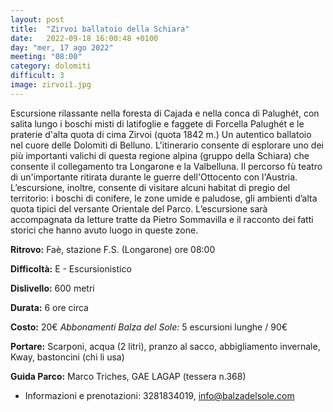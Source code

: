 ```yaml
---
layout: post
title:  "Zirvoi ballatoio della Schiara"
date:   2022-09-18 16:00:48 +0100
day: "mer, 17 ago 2022"
meeting: "08:00"
category: dolomiti
difficult: 3
image: zirvoi1.jpg
---
```

Escursione rilassante nella foresta di Cajada e nella conca di Palughét, con salita lungo i boschi misti di latifoglie e faggete di Forcella Palughét e le praterie d'alta quota di cima Zirvoi (quota 1842 m.) Un autentico ballatoio nel cuore delle Dolomiti di Belluno.
L'itinerario consente di esplorare uno dei più importanti valichi di questa regione alpina (gruppo della Schiara) che consente il collegamento tra Longarone e la Valbelluna. Il percorso fù teatro di un'importante ritirata durante le guerre dell'Ottocento con l'Austria.
L’escursione, inoltre, consente di visitare alcuni habitat di pregio del territorio: i boschi di conifere, le zone umide e paludose, gli ambienti d’alta quota tipici del versante Orientale del Parco.
L’escursione sarà accompagnata da letture tratte da Pietro Sommavilla e il racconto dei fatti storici che hanno avuto luogo in queste zone.

**Ritrovo:** Faè, stazione F.S. (Longarone) ore 08:00

**Difficoltà:** E - Escursionistico

**Dislivello:** 600 metri

**Durata:** 6 ore circa

**Costo:** 20€ 
*Abbonamenti Balza del Sole:* 5 escursioni lunghe / 90€

**Portare:** Scarponi, acqua (2 litri), pranzo al sacco, abbigliamento invernale, Kway, bastoncini (chi li usa)

**Guida Parco:** Marco Triches, GAE LAGAP (tessera n.368) 

+ Informazioni e prenotazioni: 3281834019, info@balzadelsole.com
